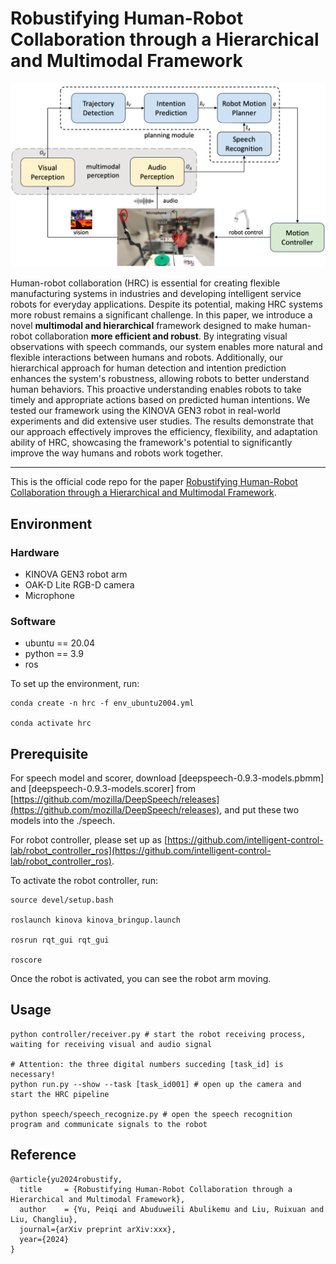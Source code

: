 # Robustifying Human-Robot Collaboration through a Hierarchical and Multimodal Framework
![Architecture](/assets/images/architecture.png)

Human-robot collaboration (HRC) is essential for creating flexible manufacturing systems in industries and developing intelligent service robots for everyday applications. Despite its potential, making HRC systems more robust remains a significant challenge. 
In this paper, we introduce a novel **multimodal and hierarchical** framework designed to make human-robot collaboration **more efficient and robust**. By integrating visual observations with speech commands, our system enables more natural and flexible interactions between humans and robots. Additionally, our hierarchical approach for human detection and intention prediction enhances the system's robustness, allowing robots to better understand human behaviors. This proactive understanding enables robots to take timely and appropriate actions based on predicted human intentions. We tested our framework using the KINOVA GEN3 robot in real-world experiments and did extensive user studies. The results demonstrate that our approach effectively improves the efficiency, flexibility, and adaptation ability of HRC, showcasing the framework's potential to significantly improve the way humans and robots work together.

***


This is the official code repo for the paper [Robustifying Human-Robot Collaboration through a Hierarchical and Multimodal Framework]().

## Environment
### Hardware
- KINOVA GEN3 robot arm
- OAK-D Lite RGB-D camera
- Microphone

### Software
- ubuntu == 20.04
- python == 3.9
- ros

To set up the environment, run:
```
conda create -n hrc -f env_ubuntu2004.yml

conda activate hrc
```

## Prerequisite
For speech model and scorer, download [deepspeech-0.9.3-models.pbmm] and [deepspeech-0.9.3-models.scorer] from [https://github.com/mozilla/DeepSpeech/releases](https://github.com/mozilla/DeepSpeech/releases), and put these two models into the ./speech.

For robot controller, please set up as [https://github.com/intelligent-control-lab/robot_controller_ros](https://github.com/intelligent-control-lab/robot_controller_ros).

To activate the robot controller, run:
```
source devel/setup.bash

roslaunch kinova kinova_bringup.launch

rosrun rqt_gui rqt_gui

roscore
```
Once the robot is activated, you can see the robot arm moving.

## Usage
```
python controller/receiver.py # start the robot receiving process, waiting for receiving visual and audio signal

# Attention: the three digital numbers succeding [task_id] is necessary!
python run.py --show --task [task_id001] # open up the camera and start the HRC pipeline

python speech/speech_recognize.py # open the speech recognition program and communicate signals to the robot
```

## Reference
```
@article{yu2024robustify,
  title     = {Robustifying Human-Robot Collaboration through a Hierarchical and Multimodal Framework},
  author    = {Yu, Peiqi and Abuduweili Abulikemu and Liu, Ruixuan and Liu, Changliu},
  journal={arXiv preprint arXiv:xxx},
  year={2024}
}
```




